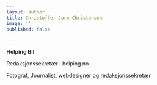 ```yaml
---
layout: author
title: Christoffer Jore Christensen
image: ''
published: false

---
```

**Helping Bil**

Redaksjonssekretær i helping.no

Fotograf, Journalist, webdesigner og redaksjonssekretær